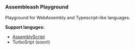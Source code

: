 ### Assembleash Playground

Playground for WebAssembly and Typescript-like languages.

**Support languges:**
- [AssemblyScript](https://maxgraey.github.io/assembleash/#AssemblyScript)
- TurboSript (soon!)
